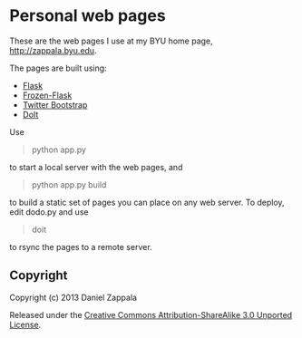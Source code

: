 Personal web pages
==================

These are the web pages I use at my BYU home page,
http://zappala.byu.edu.

The pages are built using:

- [Flask](http://flask.pocoo.org/)
- [Frozen-Flask](http://pythonhosted.org/Frozen-Flask/)
- [Twitter Bootstrap](http://twitter.github.io/bootstrap/)
- [DoIt](http://pydoit.org/)

Use

> python app.py

to start a local server with the web pages, and

> python app.py build

to build a static set of pages you can place on any web server. To
deploy, edit dodo.py and use

> doit

to rsync the pages to a remote server.

Copyright
---------

Copyright (c) 2013 Daniel Zappala

Released under the <a
href="http://creativecommons.org/licenses/by-sa/3.0/deed.en_US">Creative
Commons Attribution-ShareAlike 3.0 Unported License</a>.

